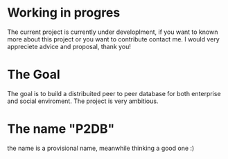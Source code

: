 # Working in progres
The current project is currently under developlment, if you want to known more about this project or you want to contribute contact me.
I would very appreciete advice and proposal, thank you!

# The Goal
The goal is to build a distribuited peer to peer database for both enterprise and social enviroment. The project is very ambitious.

# The name "P2DB"
the name is a provisional name, meanwhile thinking a good one :)